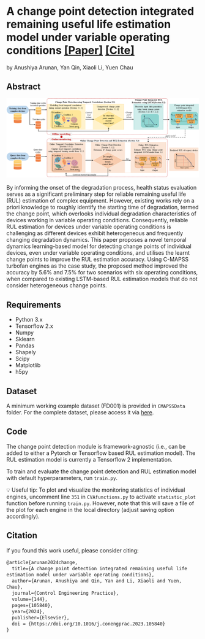 # A change point detection integrated remaining useful life estimation model under variable operating conditions [[Paper]](https://www.sciencedirect.com/science/article/pii/S0967066123004094) [[Cite]](#citation)
by Anushiya Arunan, Yan Qin, Xiaoli Li, Yuen Chau

## Abstract
![Image Description](figures/processflow_fig2.png)

By informing the onset of the degradation process, health status evaluation serves as a significant preliminary step for reliable remaining useful life (RUL) estimation of complex equipment. However, existing works rely on a priori knowledge to roughly identify the starting time of degradation, termed the change point, which overlooks individual degradation characteristics of devices working in variable operating conditions. Consequently, reliable RUL estimation for devices under variable operating conditions is challenging as different devices exhibit heterogeneous and frequently changing degradation dynamics. This paper proposes a novel temporal dynamics learning-based model for detecting change points of individual devices, even under variable operating conditions, and utilises the learnt change points to improve the RUL estimation accuracy. Using C-MAPSS turbofan engines as the case study, the proposed method improved the accuracy by 5.6% and 7.5% for two scenarios with six operating conditions, when compared to existing LSTM-based RUL estimation models that do not consider heterogeneous change points.

## Requirements
- Python 3.x
- Tensorflow 2.x
- Numpy
- Sklearn
- Pandas
- Shapely 
- Scipy
- Matplotlib
- h5py

## Dataset
A minimum working example dataset (FD001) is provided in ```CMAPSSData``` folder. For the complete dataset, please access it via [here](https://data.nasa.gov/Aerospace/CMAPSS-Jet-Engine-Simulated-Data/ff5v-kuh6/data). 

## Code
The change point detection module is framework-agnostic (i.e., can be added to either a Pytorch or Tensorflow based RUL estimation model). The RUL estimation model is currently a Tensorflow 2 implementation. 

To train and evaluate the change point detection and RUL estimation model with default hyperparameters, run ```train.py```.

:bulb: Useful tip: To plot and visualize the monitoring statistics of individual engines, uncomment line ```351``` in ```CVAfunctions.py``` to activate ```statistic_plot``` function before running ```train.py```. However, note that this will save a file of the plot for each engine in the local directory (adjust saving option accordingly).

## Citation
If you found this work useful, please consider citing:
```
@article{arunan2024change,
  title={A change point detection integrated remaining useful life estimation model under variable operating conditions},
  author={Arunan, Anushiya and Qin, Yan and Li, Xiaoli and Yuen, Chau},
  journal={Control Engineering Practice},
  volume={144},
  pages={105840},
  year={2024},
  publisher={Elsevier},
  doi = {https://doi.org/10.1016/j.conengprac.2023.105840}
}
```

